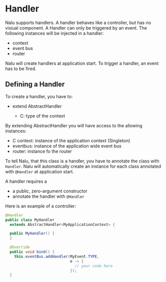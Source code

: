 # Handler
Nalu supports handlers. A handler behaves like a controller, but has no visiual component. A Handler can only be triggered by an event. The following instances will be injected in a handler:

* context
* event bus
* router

Nalu will create handlers at application start. To trigger a handler, an event has to be fired.

## Defining a Handler
To create a handler, you have to:

* extend AbstractHandler<C>
   - C: type of the context

By extending AbstractHandler you will have access to the allowing instances:

* C context: instance of the application context (Singleton)
* eventbus: instance of the application wide event bus
* router: instance fo the router

To tell Nalu, that this class is a handler, you have to annotate the class with `Handler`. Nalu will automatically create an instance for each class annotated with `@Handler` at application start.

A handler requires a

* a public, zero-argument constructor
* annotate the handler with `@Handler`

Here is an example of a controller:
```Java
@Handler
public class MyHandler
  extends AbstractHandler<MyApplicationContext> {

  public MyHandler() {
  }

  @Override
  public void bind() {
    this.eventBus.addHandler(MyEvent.TYPE,
                             e -> {
                               // your code here
                             });
  }
```
